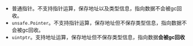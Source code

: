 - 普通指针。不支持指针运算，保存地址以及类型信息，指向数据不会被gc回收。
- `unsafe.Pointer`。不支持指针运算，保存地址但不保存类型信息，指向数据不会被gc回收。
- `uintptr`。支持地址运算，保存地址但不保存类型信息，指向数据**会被gc回收**